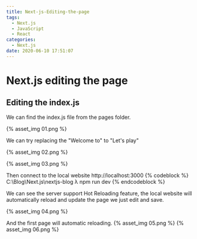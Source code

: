 ```yaml
---
title: Next-js-Editing-the-page
tags:
  - Next.js
  - JavaScript
  - React
categories:
  - Next.js
date: 2020-06-10 17:51:07
---
```



# Next.js editing the page

<!-- More -->

## Editing the index.js

We can find the index.js file from the pages folder.

{% asset_img 01.png %}

We can try replacing the "Welcome to" to "Let's play"

{% asset_img 02.png %}

{% asset_img 03.png %}

Then connect to the local website http://localhost:3000
{% codeblock %}
C:\Blog\Next.js\nextjs-blog
λ npm run dev
{% endcodeblock %}

We can see the server support Hot Reloading feature, the local website will automatically reload and update the page we just edit and save.

{% asset_img 04.png %}

And the first page will automatic reloading.
{% asset_img 05.png %}
{% asset_img 06.png %}